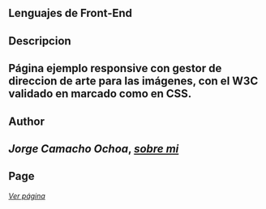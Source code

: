## Lenguajes de Front-End

## Descripcion  
Página ejemplo responsive con gestor de direccion de arte para las imágenes, con el W3C validado en marcado como en CSS.
--
## Author
_Jorge Camacho Ochoa_, 
_[sobre mi](https://kamatxo.github.io/Curriculum-Vitae/)_
--
## Page
_[Ver página](https://kamatxo.github.io/Lenguajes-Front-end/)_
